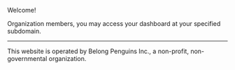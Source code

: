 Welcome!

Organization members, you may access your dashboard at your specified subdomain.

---

This website is operated by Belong Penguins Inc., a non-profit, non-governmental organization.

